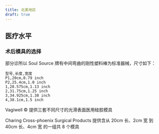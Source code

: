 ```yaml
---
title: 北美地区
draft: true
---
```


## 医疗水平

### 术后模具的选择

部分诊所以 Soul Source 牌有中间弯曲的刚性塑料棒为标准器械，尺寸如下：

```csv {merge=false}
型号,长度,宽度
P1,20cm,0.79 inch
P2,25.4cm,1.0 inch
1,28.575cm,1.13 inch
2,31.75cm,1.25 inch
3,34.925cm,1.38 inch
4,38.1cm,1.5 inch
```

Vagiwell &copy; 提供三套不同尺寸的光滑表面医用硅胶模具

Charing Cross-phoenix Surgical Products
提供含从 20cm 长、2cm 宽 到 40cm 长、4cm 宽 的一组共 8 个模具
